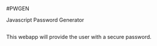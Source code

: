 #PWGEN

Javascript Password Generator

## 

This webapp will provide the user with a secure password. 